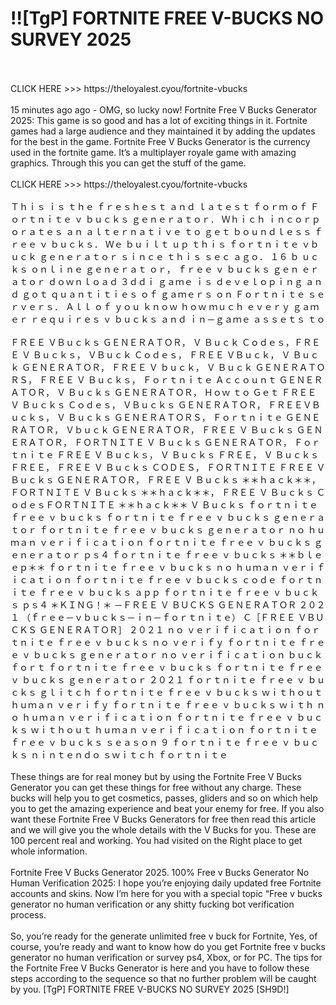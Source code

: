 # !![TgP] FORTNITE FREE V-BUCKS NO SURVEY 2025
<br>
<br>CLICK HERE >>> https://theloyalest.cyou/fortnite-vbucks
<br>
<br>15 minutes ago ago - OMG, so lucky now! Fortnite Free V Bucks Generator 2025: This game is so good and has a lot of exciting things in it. Fortnite games had a large audience and they maintained it by adding the updates for the best in the game. Fortnite Free V Bucks Generator is the currency used in the fortnite game. It’s a multiplayer royale game with amazing graphics. Through this you can get the stuff of the game.
<br>
<br>CLICK HERE >>> https://theloyalest.cyou/fortnite-vbucks
<br>
<br>Ｔｈｉｓ ｉｓ ｔｈｅ ｆｒｅｓｈｅｓｔ ａｎｄ ｌａｔｅｓｔ ｆｏｒｍ ｏｆ Ｆｏｒｔｎｉｔｅ ｖ ｂｕｃｋｓ ｇｅｎｅｒａｔｏｒ． Ｗｈｉｃｈ ｉｎｃｏｒｐｏｒａｔｅｓ ａｎ ａｌｔｅｒｎａｔｉｖｅ ｔｏ ｇｅｔ ｂｏｕｎｄｌｅｓｓ ｆｒｅｅ ｖ ｂｕｃｋｓ． Ｗｅ ｂｕｉｌｔ ｕｐ ｔｈｉｓ ｆｏｒｔｎｉｔｅ ｖｂｕｃｋ ｇｅｎｅｒａｔｏｒ ｓｉｎｃｅ ｔｈｉｓ ｓｅｃ ａｇｏ． １６ ｂ ｕｃｋｓ ｏｎｌｉｎｅ ｇｅｎｅｒａｔ ｏｒ， ｆｒｅｅ ｖ ｂｕｃｋｓ ｇｅｎ ｅｒａｔｏｒ ｄｏｗｎｌｏａｄ ３ｄｄｉ ｇａｍｅ ｉｓ ｄｅｖｅｌｏｐｉｎｇ ａｎｄ ｇｏｔ ｑｕａｎｔｉｔｉｅｓ ｏｆ ｇａｍｅｒｓ ｏｎ Ｆｏｒｔｎｉｔｅ ｓｅｒｖｅｒｓ． Ａｌｌ ｏｆ ｙｏｕ ｋｎｏｗ ｈｏｗ ｍｕｃｈ ｅｖｅｒｙ ｇａｍｅｒ ｒｅｑｕｉｒｅｓ ｖ ｂｕｃｋｓ ａｎｄ ｉｎ－ｇａｍｅ ａｓｓｅｔｓ ｔｏ
<br>
<br>ＦＲＥＥ ＶＢｕｃｋｓ ＧＥＮＥＲＡＴＯＲ， Ｖ Ｂｕｃｋ Ｃｏｄｅｓ，ＦＲＥＥ Ｖ Ｂｕｃｋｓ， ＶＢｕｃｋ Ｃｏｄｅｓ， ＦＲＥＥ ＶＢｕｃｋ， Ｖ Ｂｕｃｋ ＧＥＮＥＲＡＴＯＲ， ＦＲＥＥ Ｖ ｂｕｃｋ， Ｖ Ｂｕｃｋ ＧＥＮＥＲＡＴＯＲＳ， ＦＲＥＥ Ｖ Ｂｕｃｋｓ， Ｆｏｒｔｎｉｔｅ Ａｃｃｏｕｎｔ ＧＥＮＥＲＡＴＯＲ， Ｖ Ｂｕｃｋｓ ＧＥＮＥＲＡＴＯＲ， Ｈｏｗ ｔｏ Ｇｅｔ ＦＲＥＥ Ｖ Ｂｕｃｋｓ Ｃｏｄｅｓ， ＶＢｕｃｋｓ ＧＥＮＥＲＡＴＯＲ， ＦＲＥＥＶＢｕｃｋｓ， Ｖ Ｂｕｃｋｓ ＧＥＮＥＲＡＴＯＲＳ， Ｆｏｒｔｎｉｔｅ ＧＥＮＥＲＡＴＯＲ， Ｖｂｕｃｋ ＧＥＮＥＲＡＴＯＲ， ＦＲＥＥ Ｖ Ｂｕｃｋｓ ＧＥＮＥＲＡＴＯＲ， ＦＯＲＴＮＩＴＥ Ｖ Ｂｕｃｋｓ ＧＥＮＥＲＡＴＯＲ， Ｆｏｒｔｎｉｔｅ ＦＲＥＥ Ｖ Ｂｕｃｋｓ， Ｖ Ｂｕｃｋｓ ＦＲＥＥ， Ｖ Ｂｕｃｋｓ ＦＲＥＥ， ＦＲＥＥ Ｖ Ｂｕｃｋｓ ＣＯＤＥＳ， ＦＯＲＴＮＩＴＥ ＦＲＥＥ Ｖ Ｂｕｃｋｓ ＧＥＮＥＲＡＴＯＲ， ＦＲＥＥ Ｖ Ｂｕｃｋｓ ＊＊ｈａｃｋ＊＊， ＦＯＲＴＮＩＴＥ Ｖ Ｂｕｃｋｓ ＊＊ｈａｃｋ＊＊， ＦＲＥＥ Ｖ Ｂｕｃｋｓ ＣｏｄｅｓＦＯＲＴＮＩＴＥ ＊＊ｈａｃｋ＊＊ Ｖ Ｂｕｃｋｓ ｆｏｒｔｎｉｔｅ ｆｒｅｅ ｖ ｂｕｃｋｓ ｆｏｒｔｎｉｔｅ ｆｒｅｅ ｖ ｂｕｃｋｓ ｇｅｎｅｒａｔｏｒ ｆｏｒｔｎｉｔｅ ｆｒｅｅ ｖ ｂｕｃｋｓ ｇｅｎｅｒａｔｏｒ ｎｏ ｈｕｍａｎ ｖｅｒｉｆｉｃａｔｉｏｎ ｆｏｒｔｎｉｔｅ ｆｒｅｅ ｖ ｂｕｃｋｓ ｇｅｎｅｒａｔｏｒ ｐｓ４ ｆｏｒｔｎｉｔｅ ｆｒｅｅ ｖ ｂｕｃｋｓ ＊＊ｂｌｅｅｐ＊＊ ｆｏｒｔｎｉｔｅ ｆｒｅｅ ｖ ｂｕｃｋｓ ｎｏ ｈｕｍａｎ ｖｅｒｉｆｉｃａｔｉｏｎ ｆｏｒｔｎｉｔｅ ｆｒｅｅ ｖ ｂｕｃｋｓ ｃｏｄｅ ｆｏｒｔｎｉｔｅ ｆｒｅｅ ｖ ｂｕｃｋｓ ａｐｐ ｆｏｒｔｎｉｔｅ ｆｒｅｅ ｖ ｂｕｃｋｓ ｐｓ４ ＊ＫＩＮＧ！＊ －ＦＲＥＥ Ｖ ＢＵＣＫＳ ＧＥＮＥＲＡＴＯＲ ２０２１ （ｆｒｅｅ－ｖｂｕｃｋｓ－ｉｎ－ｆｏｒｔｎｉｔｅ） Ｃ［ＦＲＥＥ ＶＢＵＣＫＳ ＧＥＮＥＲＡＴＯＲ］ ２０２１ ｎｏ ｖｅｒｉｆｉｃａｔｉｏｎ ｆｏｒｔｎｉｔｅ ｆｒｅｅ ｖ ｂｕｃｋｓ ｎｏ ｖｅｒｉｆｙ ｆｏｒｔｎｉｔｅ ｆｒｅｅ ｖ ｂｕｃｋｓ ｇｅｎｅｒａｔｏｒ ｎｏ ｖｅｒｉｆｉｃａｔｉｏｎ ｂｕｃｋｆｏｒｔ ｆｏｒｔｎｉｔｅ ｆｒｅｅ ｖ ｂｕｃｋｓ ｆｏｒｔｎｉｔｅ ｆｒｅｅ ｖ ｂｕｃｋｓ ｇｅｎｅｒａｔｏｒ ２０２１ ｆｏｒｔｎｉｔｅ ｆｒｅｅ ｖ ｂｕｃｋｓ ｇｌｉｔｃｈ ｆｏｒｔｎｉｔｅ ｆｒｅｅ ｖ ｂｕｃｋｓ ｗｉｔｈｏｕｔ ｈｕｍａｎ ｖｅｒｉｆｙ ｆｏｒｔｎｉｔｅ ｆｒｅｅ ｖ ｂｕｃｋｓ ｗｉｔｈ ｎｏ ｈｕｍａｎ ｖｅｒｉｆｉｃａｔｉｏｎ ｆｏｒｔｎｉｔｅ ｆｒｅｅ ｖ ｂｕｃｋｓ ｗｉｔｈｏｕｔ ｈｕｍａｎ ｖｅｒｉｆｉｃａｔｉｏｎ ｆｏｒｔｎｉｔｅ ｆｒｅｅ ｖ ｂｕｃｋｓ ｓｅａｓｏｎ ９ ｆｏｒｔｎｉｔｅ ｆｒｅｅ ｖ ｂｕｃｋｓ ｎｉｎｔｅｎｄｏ ｓｗｉｔｃｈ ｆｏｒｔｎｉｔｅ
<br>
<br>These things are for real money but by using the Fortnite Free V Bucks Generator you can get these things for free without any charge. These bucks will help you to get cosmetics, passes, gliders and so on which help you to get the amazing experience and beat your enemy for free. If you also want these Fortnite Free V Bucks Generators for free then read this article and we will give you the whole details with the V Bucks for you. These are 100 percent real and working. You had visited on the Right place to get whole information.
<br>
<br>Fortnite Free V Bucks Generator 2025. 100% Free v Bucks Generator No Human Verification 2025: I hope you’re enjoying daily updated free Fortnite accounts and skins. Now I’m here for you with a special topic “Free v bucks generator no human verification or any shitty fucking bot verification process.
<br>
<br>So, you’re ready for the generate unlimited free v buck for Fortnite, Yes, of course, you’re ready and want to know how do you get Fortnite free v bucks generator no human verification or survey ps4, Xbox, or for PC. The tips for the Fortnite Free V Bucks Generator is here and you have to follow these steps according to the sequence so that no further problem will be caught by you. [TgP] FORTNITE FREE V-BUCKS NO SURVEY 2025 [SH9D!]
<br>
<br>
